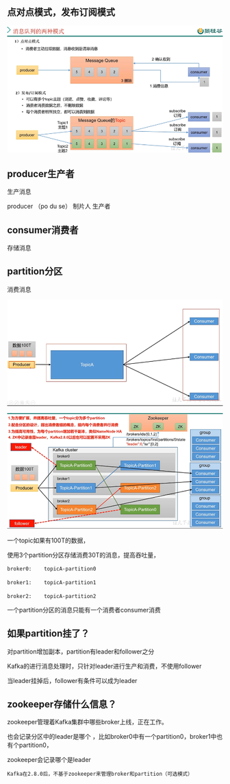 点对点模式，发布订阅模式
---

![img.png](img.png)

producer生产者
---

生产消息

producer （po du se） 制片人 生产者

consumer消费者
---

存储消息

partition分区
---

消费消息

![img_1.png](img_1.png)

![img_2.png](img_2.png)

一个topic如果有100T的数据，

使用3个partition分区存储消费30T的消息，提高吞吐量，

    broker0:    topicA-partition0

    broker1:    topicA-partition1

    broker2:    topicA-partition2

一个partition分区的消息只能有一个消费者consumer消费

如果partition挂了？
---

对partition增加副本，partition有leader和follower之分

Kafka的进行消息处理时，只针对leader进行生产和消费，不使用follower

当leader挂掉后，follower有条件可以成为leader

zookeeper存储什么信息？
---

zookeeper管理着Kafka集群中哪些broker上线，正在工作。

也会记录分区中的leader是哪个 ，比如broker0中有一个partition0，broker1中也有个partition0， 

zookeeper会记录哪个是leader

`Kafka在2.8.0后，不基于zookeeper来管理broker和partition（可选模式）`







